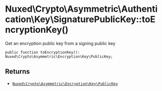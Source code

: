 # Nuxed\\Crypto\\Asymmetric\\Authentication\\Key\\SignaturePublicKey::toEncryptionKey()




Get an encryption public key from a signing public key




``` Hack
public function toEncryptionKey(): Nuxed\Crypto\Asymmetric\Encryption\Key\PublicKey;
```




## Returns




+ [` Nuxed\Crypto\Asymmetric\Encryption\Key\PublicKey `](<class.Nuxed.Crypto.Asymmetric.Encryption.Key.PublicKey.md>)